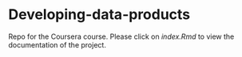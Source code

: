 # Developing-data-products
Repo for the Coursera course. Please click on *index.Rmd* to view the documentation of the project.

